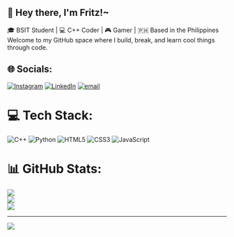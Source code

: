 ## 👋 Hey there, I'm Fritz!~

🎓 BSIT Student | 💻 C++ Coder | 🎮 Gamer | 🇵🇭 Based in the Philippines  
Welcome to my GitHub space where I build, break, and learn cool things through code. 


## 🌐 Socials:
[![Instagram](https://img.shields.io/badge/Instagram-%23E4405F.svg?logo=Instagram&logoColor=white)](https://www.instagram.com/fritz.gengnagel/) [![LinkedIn](https://img.shields.io/badge/LinkedIn-%230077B5.svg?logo=linkedin&logoColor=white)](https://www.linkedin.com/in/fritz-gengnagel-41088a321/) [![email](https://img.shields.io/badge/Email-D14836?logo=gmail&logoColor=white)](mailto:fritzgengnagel.personal@gmail.com) 

# 💻 Tech Stack:
![C++](https://img.shields.io/badge/c++-%2300599C.svg?style=for-the-badge&logo=c%2B%2B&logoColor=white) ![Python](https://img.shields.io/badge/python-3670A0?style=for-the-badge&logo=python&logoColor=ffdd54) ![HTML5](https://img.shields.io/badge/html5-%23E34F26.svg?style=for-the-badge&logo=html5&logoColor=white) ![CSS3](https://img.shields.io/badge/css3-%231572B6.svg?style=for-the-badge&logo=css3&logoColor=white) ![JavaScript](https://img.shields.io/badge/javascript-%23323330.svg?style=for-the-badge&logo=javascript&logoColor=%23F7DF1E)
# 📊 GitHub Stats:
![](https://github-readme-stats.vercel.app/api?username=FreetzCode&theme=onedark&hide_border=false&include_all_commits=false&count_private=false)<br/>
![](https://nirzak-streak-stats.vercel.app/?user=FreetzCode&theme=onedark&hide_border=false)<br/>
![](https://github-readme-stats.vercel.app/api/top-langs/?username=FreetzCode&theme=onedark&hide_border=false&include_all_commits=false&count_private=false&layout=compact)

---
[![](https://visitcount.itsvg.in/api?id=FreetzCode&icon=0&color=0)](https://visitcount.itsvg.in)

<!-- Proudly created with GPRM ( https://gprm.itsvg.in ) -->

